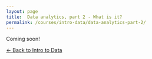 ```yaml
---
layout: page
title:  Data analytics, part 2 - What is it?
permalink: /courses/intro-data/data-analytics-part-2/
---
```


Coming soon!

<a class="btn btn-primary float-left" href="{{ site.url }}/intro-data/">&larr;
    Back to Intro to Data<span class="d-none d-md-inline"></span></a>